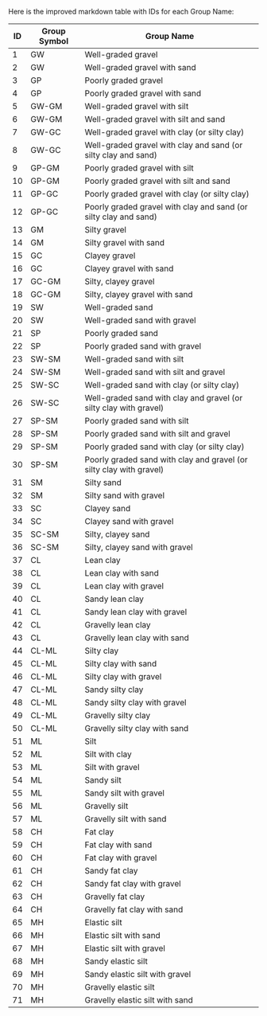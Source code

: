 Here is the improved markdown table with IDs for each Group Name:

| ID | Group Symbol | Group Name |
| --- | --- | --- |
| 1 | GW | Well-graded gravel |
| 2 | GW | Well-graded gravel with sand |
| 3 | GP | Poorly graded gravel |
| 4 | GP | Poorly graded gravel with sand |
| 5 | GW-GM | Well-graded gravel with silt |
| 6 | GW-GM | Well-graded gravel with silt and sand |
| 7 | GW-GC | Well-graded gravel with clay (or silty clay) |
| 8 | GW-GC | Well-graded gravel with clay and sand (or silty clay and sand) |
| 9 | GP-GM | Poorly graded gravel with silt |
| 10 | GP-GM | Poorly graded gravel with silt and sand |
| 11 | GP-GC | Poorly graded gravel with clay (or silty clay) |
| 12 | GP-GC | Poorly graded gravel with clay and sand (or silty clay and sand) |
| 13 | GM | Silty gravel |
| 14 | GM | Silty gravel with sand |
| 15 | GC | Clayey gravel |
| 16 | GC | Clayey gravel with sand |
| 17 | GC-GM | Silty, clayey gravel |
| 18 | GC-GM | Silty, clayey gravel with sand |
| 19 | SW | Well-graded sand |
| 20 | SW | Well-graded sand with gravel |
| 21 | SP | Poorly graded sand |
| 22 | SP | Poorly graded sand with gravel |
| 23 | SW-SM | Well-graded sand with silt |
| 24 | SW-SM | Well-graded sand with silt and gravel |
| 25 | SW-SC | Well-graded sand with clay (or silty clay) |
| 26 | SW-SC | Well-graded sand with clay and gravel (or silty clay with gravel) |
| 27 | SP-SM | Poorly graded sand with silt |
| 28 | SP-SM | Poorly graded sand with silt and gravel |
| 29 | SP-SM | Poorly graded sand with clay (or silty clay) |
| 30 | SP-SM | Poorly graded sand with clay and gravel (or silty clay with gravel) |
| 31 | SM | Silty sand |
| 32 | SM | Silty sand with gravel |
| 33 | SC | Clayey sand |
| 34 | SC | Clayey sand with gravel |
| 35 | SC-SM | Silty, clayey sand |
| 36 | SC-SM | Silty, clayey sand with gravel |
| 37 | CL | Lean clay |
| 38 | CL | Lean clay with sand |
| 39 | CL | Lean clay with gravel |
| 40 | CL | Sandy lean clay |
| 41 | CL | Sandy lean clay with gravel |
| 42 | CL | Gravelly lean clay |
| 43 | CL | Gravelly lean clay with sand |
| 44 | CL-ML | Silty clay |
| 45 | CL-ML | Silty clay with sand |
| 46 | CL-ML | Silty clay with gravel |
| 47 | CL-ML | Sandy silty clay |
| 48 | CL-ML | Sandy silty clay with gravel |
| 49 | CL-ML | Gravelly silty clay |
| 50 | CL-ML | Gravelly silty clay with sand |
| 51 | ML | Silt |
| 52 | ML | Silt with clay |
| 53 | ML | Silt with gravel |
| 54 | ML | Sandy silt |
| 55 | ML | Sandy silt with gravel |
| 56 | ML | Gravelly silt |
| 57 | ML | Gravelly silt with sand |
| 58 | CH | Fat clay |
| 59 | CH | Fat clay with sand |
| 60 | CH | Fat clay with gravel |
| 61 | CH | Sandy fat clay |
| 62 | CH | Sandy fat clay with gravel |
| 63 | CH | Gravelly fat clay |
| 64 | CH | Gravelly fat clay with sand |
| 65 | MH | Elastic silt |
| 66 | MH | Elastic silt with sand |
| 67 | MH | Elastic silt with gravel |
| 68 | MH | Sandy elastic silt |
| 69 | MH | Sandy elastic silt with gravel |
| 70 | MH | Gravelly elastic silt |
| 71 | MH | Gravelly elastic silt with sand |